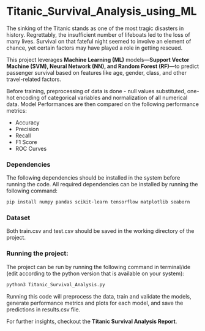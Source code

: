 # Titanic_Survival_Analysis_using_ML
The sinking of the Titanic stands as one of the most tragic disasters in history.
Regrettably, the insufficient number of lifeboats led to the loss of many lives. Survival on that fateful night seemed to involve an element of chance, yet certain factors may have played a role in getting rescued.

This project leverages **Machine Learning (ML)** models—**Support Vector Machine (SVM), Neural Network (NN), and Random Forest (RF)**—to predict passenger survival based on features like age, gender, class, and other travel-related factors.

Before training, preprocessing of data is done - null values substituted, one-hot encoding of categorical variables and normalization of all numerical data. Model Performances are then compared on the following performance metrics:
* Accuracy
* Precision
* Recall
* F1 Score
* ROC Curves

### Dependencies
The following dependencies should be installed in the system before running the code. All required dependencies can be installed by running the following command:
```bash
pip install numpy pandas scikit-learn tensorflow matplotlib seaborn
```

### Dataset
Both train.csv and test.csv should be saved in the working directory of the project.

### Running the project:
The project can be run by running the following command in terminal/ide (edit according to the python version that is available on your system):
```bash
python3 Titanic_Survival_Analysis.py
```

Running this code will preprocess the data, train and validate the models, generate performance metrics and plots for each model, and save the predictions in results.csv file.

For further insights, checkout the **Titanic Survival Analysis Report**.
